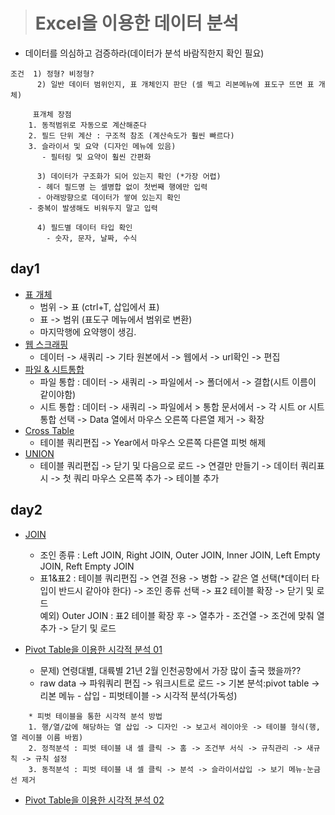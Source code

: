 > # Excel을 이용한 데이터 분석

* 데이터를 의심하고 검증하라(데이터가 분석 바람직한지 확인 필요)
```
조건  1) 정형? 비정형?
      2) 일반 데이터 범위인지, 표 개체인지 판단 (셀 찍고 리본메뉴에 표도구 뜨면 표 개체)
      
	 표개체 장점
	1. 동적범위로 자동으로 계산해준다
	2. 필드 단위 계산 : 구조적 참조 (계산속도가 훨씬 빠르다)
	3. 슬라이서 및 요약 (디자인 메뉴에 있음)
	   - 필터링 및 요약이 훨씬 간편화

      3) 데이터가 구조화가 되어 있는지 확인 (*가장 어렵)
	  - 헤더 필드명 는 셀병합 없이 첫번째 행에만 입력
 	  - 아래방향으로 데이터가 쌓여 있는지 확인
  	- 중복이 발생해도 비워두지 말고 입력

      4) 필드별 데이터 타입 확인
	    - 숫자, 문자, 날짜, 수식
  ```
## day1
* [표 개체](data/표개체_이해.xlsx) 
  - 범위 -> 표  (ctrl+T, 삽입에서 표)
  - 표 -> 범위 (표도구 메뉴에서 범위로 변환) 
  - 마지막행에 요약행이 생김.
* [웹 스크래핑](data/웹스캐리핑.xlsx) 
  - 데이터 -> 새쿼리 -> 기타 원본에서 -> 웹에서 -> url확인 -> 편집 
* [파일 & 시트통합](data/시트통합.xlsx)  
  - 파일 통합 : 데이터 -> 새쿼리 -> 파일에서 -> 폴더에서 -> 결합(시트 이름이 같이야함)
  - 시트 통합 : 데이터 -> 새쿼리 -> 파일에서 > 통합 문서에서 -> 각 시트 or 시트통합 선택 -> Data 열에서 마우스 오른쪽 다른열 제거 -> 확장 
* [Cross Table](data/Cross_Table.xlsx)
  - 테이블 쿼리편집 -> Year에서 마우스 오른쪽 다른열 피벗 해제
* [UNION](data/Union.xlsx) 
  - 테이블 쿼리편집 -> 닫기 및 다음으로 로드 -> 연결만 만들기 -> 데이터 쿼리표시 -> 첫 쿼리 마우스 오른쪽 추가 -> 테이블 추가 
## day2
* [JOIN](data/Join.xlsx) 
  - 조인 종류 : Left JOIN, Right JOIN, Outer JOIN, Inner JOIN, Left Empty JOIN, Reft Empty JOIN   
  - 표1&표2 : 테이블 쿼리편집 -> 연결 전용 -> 병합 -> 같은 열 선택(*데이터 타입이 반드시 같아야 한다) -> 조인 종류 선택 -> 표2 테이블 확장 -> 닫기 및 로드   
	    예외) Outer JOIN : 표2 테이블 확장 후 -> 열추가 - 조건열 -> 조건에 맞춰 열 추가 -> 닫기 및 로드   

* [Pivot Table을 이용한 시각적 분석 01](data/Join.xlsx) 
  - 문제) 연령대별, 대륙별 21년 2월 인천공항에서 가장 많이 출국 했을까??
  - raw data -> 파워쿼리 편집 -> 워크시트로 로드 -> 기본 분석:pivot table -> 리본 메뉴 - 삽입 - 피벗테이블 -> 시각적 분석(가독성)
```
    * 피벗 테이블을 통한 시각적 분석 방법
    1. 행/열/값에 해당하는 열 삽입 -> 디자인 -> 보고서 레이아웃 -> 테이블 형식(행,열 레이블 이름 바뀜)
    2. 정적분석 : 피벗 테이블 내 셀 클릭 -> 홈 -> 조건부 서식 -> 규칙관리 -> 새규칙 -> 규칙 설정
    3. 동적분석 : 피벗 테이블 내 셀 클릭 -> 분석 -> 슬라이서삽입 -> 보기 메뉴-눈금선 제거
```

* [Pivot Table을 이용한 시각적 분석 02](data/Join.xlsx) 
